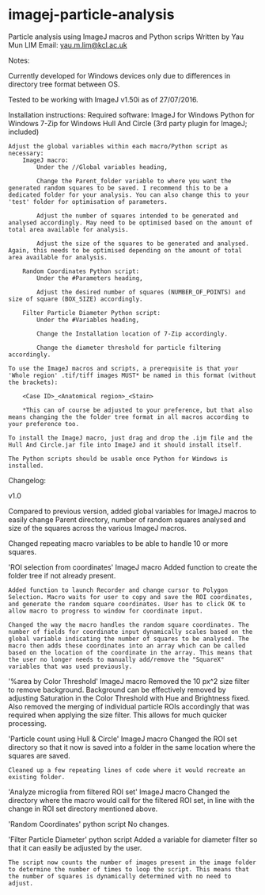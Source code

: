 # imagej-particle-analysis

Particle analysis using ImageJ macros and Python scrips
Written by Yau Mun LIM
Email: yau.m.lim@kcl.ac.uk

Notes:

Currently developed for Windows devices only due to differences in directory tree format between OS.

Tested to be working with ImageJ v1.50i as of 27/07/2016.

Installation instructions:
	Required software:
		ImageJ for Windows
		Python for Windows
		7-Zip for Windows
		Hull And Circle (3rd party plugin for ImageJ; included)
		
	Adjust the global variables within each macro/Python script as necessary:
		ImageJ macro:
			Under the //Global variables heading,
			
			Change the Parent_folder variable to where you want the generated random squares to be saved. I recommend this to be a dedicated folder for your analysis. You can also change this to your 'test' folder for optimisation of parameters.
			
			Adjust the number of squares intended to be generated and analysed accordingly. May need to be optimised based on the amount of total area available for analysis.
			
			Adjust the size of the squares to be generated and analysed. Again, this needs to be optimised depending on the amount of total area available for analysis.
			
		Random Coordinates Python script:
			Under the #Parameters heading,
			
			Adjust the desired number of squares (NUMBER_OF_POINTS) and size of square (BOX_SIZE) accordingly.
			
		Filter Particle Diameter Python script:
			Under the #Variables heading,
			
			Change the Installation location of 7-Zip accordingly.
			
			Change the diameter threshold for particle filtering accordingly.
			
	To use the ImageJ macros and scripts, a prerequisite is that your 'Whole region' .tif/tiff images MUST* be named in this format (without the brackets):
	
		<Case ID>_<Anatomical region>_<Stain>
	
		*This can of course be adjusted to your preference, but that also means changing the the folder tree format in all macros according to your preference too.
	
	To install the ImageJ macro, just drag and drop the .ijm file and the Hull And Circle.jar file into ImageJ and it should install itself.
	
	The Python scripts should be usable once Python for Windows is installed.
			

Changelog:

v1.0

Compared to previous version, added global variables for ImageJ macros to easily change Parent directory, number of random squares analysed and size of the squares across the various ImageJ macros.

Changed repeating macro variables to be able to handle 10 or more squares.

'ROI selection from coordinates' ImageJ macro
	Added function to create the folder tree if not already present.
	
	Added function to launch Recorder and change cursor to Polygon Selection. Macro waits for user to copy and save the ROI coordinates, and generate the random square coordinates. User has to click OK to allow macro to progress to window for coordinate input.
	
	Changed the way the macro handles the random square coordinates. The number of fields for coordinate input dynamically scales based on the global variable indicating the number of squares to be analysed. The macro then adds these coordinates into an array which can be called based on the location of the coordinate in the array. This means that the user no longer needs to manually add/remove the "SquareX" variables that was used previously.
	
'%area by Color Threshold' ImageJ macro
	Removed the 10 px^2 size filter to remove background. Background can be effectively removed by adjusting Saturation in the Color Threshold with Hue and Brightness fixed.
	Also removed the merging of individual particle ROIs accordingly that was required when applying the size filter. This allows for much quicker processing.
	
'Particle count using Hull & Circle' ImageJ macro
	Changed the ROI set directory so that it now is saved into a folder in the same location where the squares are saved.
	
	Cleaned up a few repeating lines of code where it would recreate an existing folder.
	
'Analyze microglia from filtered ROI set' ImageJ macro
	Changed the directory where the macro would call for the filtered ROI set, in line with the change in ROI set directory mentioned above.
	
'Random Coordinates' python script
	No changes.
	
'Filter Particle Diameter' python script
	Added a variable for diameter filter so that it can easily be adjusted by the user.
	
	The script now counts the number of images present in the image folder to determine the number of times to loop the script. This means that the number of squares is dynamically determined with no need to adjust.
